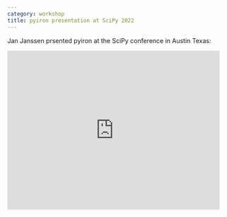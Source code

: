 ```yaml
---
category: workshop
title: pyiron presentation at SciPy 2022
---
```

Jan Janssen prsented pyiron at the SciPy conference in Austin Texas: 
<iframe width="480" height="360" src="http://www.youtube.com/embed/BF80bavHUUg" frameborder="0" allowfullscreen></iframe>
